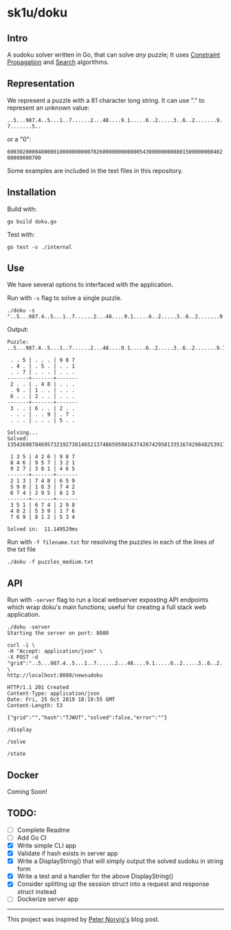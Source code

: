 # sk1u/doku

## Intro

A sudoku solver written in Go, that can solve *any* puzzle;
It uses [Constraint Propagation](https://en.wikipedia.org/wiki/Constraint_satisfaction) and [Search](https://en.wikipedia.org/wiki/Search_algorithm) algorithms.

## Representation

We represent a puzzle with a 81 character long string.
It can use "." to represent an unknown value:

`..5...987.4..5...1..7......2...48....9.1.....6..2.....3..6..2.......9.7.......5..`

or a "0":

`600302000040000010000000000702600000000000054300000000080150000000040200000000700`

Some examples are included in the text files in this repository.

## Installation
Build with:

```
go build doku.go
```

Test with:
```
go test -v ./internal
```

## Use

We have several options to interfaced with the application.

Run with `-s` flag to solve a single puzzle.

```
./doku -s "..5...987.4..5...1..7......2...48....9.1.....6..2.....3..6..2.......9.7.......5.."
```
Output:
```
Puzzle:  ..5...987.4..5...1..7......2...48....9.1.....6..2.....3..6..2.......9.7.......5..

 . . 5 | . . . | 9 8 7
 . 4 . | . 5 . | . . 1
 . . 7 | . . . | . . .
-------+-------+-------
 2 . . | . 4 8 | . . .
 . 9 . | 1 . . | . . .
 6 . . | 2 . . | . . .
-------+-------+-------
 3 . . | 6 . . | 2 . .
 . . . | . . 9 | . 7 .
 . . . | . . . | 5 . .

Solving...
Solved:  135426987846957321927381465213748659598163742674295813351674298482539176769812534

 1 3 5 | 4 2 6 | 9 8 7
 8 4 6 | 9 5 7 | 3 2 1
 9 2 7 | 3 8 1 | 4 6 5
-------+-------+-------
 2 1 3 | 7 4 8 | 6 5 9
 5 9 8 | 1 6 3 | 7 4 2
 6 7 4 | 2 9 5 | 8 1 3
-------+-------+-------
 3 5 1 | 6 7 4 | 2 9 8
 4 8 2 | 5 3 9 | 1 7 6
 7 6 9 | 8 1 2 | 5 3 4

Solved in:  11.149529ms
```

Run with `-f filename.txt` for resolving the puzzles in each of the lines of the txt file
```
./doku -f puzzles_medium.txt
```

## API

Run with `-server` flag to run a local webserver exposting API endpoints which wrap doku's main functions; useful for creating a full stack web application.

```
./doku -server
Starting the server on port: 8080
```

```
curl -i \
-H "Accept: application/json" \
-X POST -d "grid":"..5...987.4..5...1..7......2...48....9.1.....6..2.....3..6..2.......9.7.......5..0" \
http://localhost:8080/newsudoku
```

```
HTTP/1.1 201 Created
Content-Type: application/json
Date: Fri, 25 Oct 2019 18:19:55 GMT
Content-Length: 53

{"grid":"","hash":"TJWUT","solved":false,"error":""}
```

```
/display
```

```
/solve
```

```
/state
```
## Docker
Coming Soon!

## TODO:
- [ ] Complete Readme
- [ ] Add Go CI
- [x] Write simple CLI app
- [x] Validate if hash exists in server app
- [x] Write a DisplayString() that will simply output the solved sudoku in string form
- [x] Write a test and a handler for the above DisplayString()
- [x] Consider splitting up the session struct into a request and response struct instead
- [ ] Dockerize server app

---

This project was inspired by [Peter Norvig's](https://norvig.com/sudoku.html) blog post.